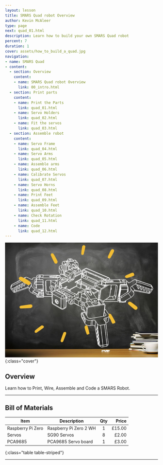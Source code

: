 ```yaml
---
layout: lesson
title: SMARS Quad robot Overview
author: Kevin McAleer
type: page
next: quad_01.html
description: Learn how to build your own SMARS Quad robot
percent: 7
duration: 1
cover: assets/how_to_build_a_quad.jpg
navigation:
- name: SMARS Quad
- content:
  - section: Overview
    content:
    - name: SMARS Quad robot Overview
      link: 00_intro.html
  - section: Print parts
    content:
    - name: Print the Parts
      link: quad_01.html
    - name: Servo Holders
      link: quad_02.html
    - name: Fit the servos
      link: quad_03.html
  - section: Assemble robot
    content:
    - name: Servo Frame
      link: quad_04.html
    - name: Servo Arms
      link: quad_05.html
    - name: Assemble arms
      link: quad_06.html
    - name: Calibrate Servos
      link: quad_07.html
    - name: Servo Horns
      link: quad_08.html
    - name: Print Feet
      link: quad_09.html
    - name: Assemble Feet
      link: quad_10.html
    - name: Check Rotation
      link: quad_11.html
    - name: Code
      link: quad_12.html
---
```



![How to build a SMARS Quad](assets/how_to_build_a_quad.jpg){:class="cover"}

## Overview

Learn how to Print, Wire, Assemble and Code a SMARS Robot.

---

## Bill of Materials

Item              | Description            | Qty |  Price
------------------|------------------------|:---:|------:
Raspberry Pi Zero | Raspberry Pi Zero 2 WH |  1  | £15.00
Servos            | SG90 Servos            |  8  |  £2.00
PCA9685           | PCA9685 Servo board    |  1  |  £3.00
{:class="table table-striped"}

---
